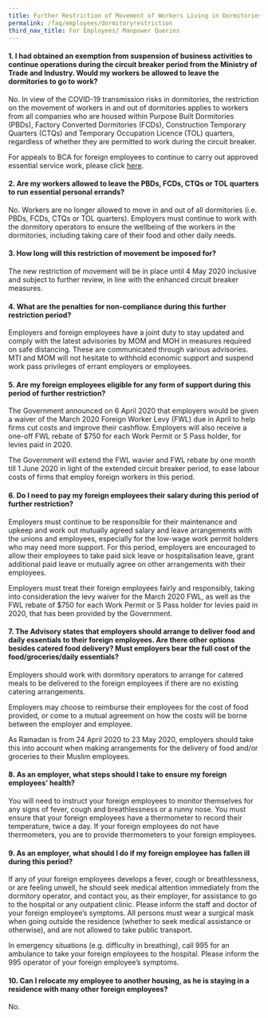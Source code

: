 ```yaml
---
title: Further Restriction of Movement of Workers Living in Dormitories
permalink: /faq/employees/dormitoryrestriction
third_nav_title: For Employees/ Manpower Queries
---
```


#### **1. I had obtained an exemption from suspension of business activities to continue operations during the circuit breaker period from the Ministry of Trade and Industry. Would my workers be allowed to leave the dormitories to go to work?**
No. In view of the COVID-19 transmission risks in dormitories, the restriction on the movement of workers in and out of dormitories applies to workers from all companies who are housed within Purpose Built Dormitories (PBDs), Factory Converted Dormitories (FCDs), Construction Temporary Quarters (CTQs) and Temporary Occupation Licence (TOL) quarters, regardless of whether they are permitted to work during the circuit breaker.

For appeals to BCA for foreign employees to continue to carry out approved essential service work, please click <a href="https://form.gov.sg/#!/5e9aa221d273ec0011e05c97" target="_blank">here</a>.

#### **2. Are my workers allowed to leave the PBDs, FCDs, CTQs or TOL quarters to run essential personal errands?**
No.  Workers are no longer allowed to move in and out of all dormitories (i.e. PBDs, FCDs, CTQs or TOL quarters). Employers must continue to work with the dormitory operators to ensure the wellbeing of the workers in the dormitories, including taking care of their food and other daily needs.

#### **3. How long will this restriction of movement be imposed for?**
The new restriction of movement will be in place until 4 May 2020 inclusive and subject to further review, in line with the enhanced circuit breaker measures.

#### **4. What are the penalties for non-compliance during this further restriction period?**
Employers and foreign employees have a joint duty to stay updated and comply with the latest advisories by MOM and MOH in measures required on safe distancing.  These are communicated through various advisories. MTI and MOM will not hesitate to withhold economic support and suspend work pass privileges of errant employers or employees.

#### **5. Are my foreign employees eligible for any form of support during this period of further restriction?**
The Government announced on 6 April 2020 that employers would be given a waiver of the March 2020 Foreign Worker Levy (FWL) due in April to help firms cut costs and improve their cashflow. Employers will also receive a one-off FWL rebate of $750 for each Work Permit or S Pass holder, for levies paid in 2020.

The Government will extend the FWL wavier and FWL rebate by one month till 1 June 2020 in light of the extended circuit breaker period, to ease labour costs of firms that employ foreign workers in this period.

#### **6. Do I need to pay my foreign employees their salary during this period of further restriction?**
Employers must continue to be responsible for their maintenance and upkeep and work out mutually agreed salary and leave arrangements with the unions and employees, especially for the low-wage work permit holders who may need more support. For this period, employers are encouraged to allow their employees to take paid sick leave or hospitalisation leave, grant additional paid leave or mutually agree on other arrangements with their employees.

Employers must treat their foreign employees fairly and responsibly, taking into consideration the levy waiver for the March 2020 FWL, as well as the FWL rebate of $750 for each Work Permit or S Pass holder for levies paid in 2020, that has been provided by the Government.

#### **7. The Advisory states that employers should arrange to deliver food and daily essentials to their foreign employees. Are there other options besides catered food delivery? Must employers bear the full cost of the food/groceries/daily essentials?**
Employers should work with dormitory operators to arrange for catered meals to be delivered to the foreign employees if there are no existing catering arrangements.

Employers may choose to reimburse their employees for the cost of food provided, or come to a mutual agreement on how the costs will be borne between the employer and employee.

As Ramadan is from 24 April 2020 to 23 May 2020, employers should take this into account when making arrangements for the delivery of food and/or groceries to their Muslim employees.

#### **8. As an employer, what steps should I take to ensure my foreign employees’ health?**
You will need to instruct your foreign employees to monitor themselves for any signs of fever, cough and breathlessness or a runny nose. You must ensure that your foreign employees have a thermometer to record their temperature, twice a day. If your foreign employees do not have thermometers, you are to provide thermometers to your foreign employees.

#### **9. As an employer, what should I do if my foreign employee has fallen ill during this period?**
If any of your foreign employees develops a fever, cough or breathlessness, or are feeling unwell, he should seek medical attention immediately from the dormitory operator, and contact you, as their employer, for assistance to go to the hospital or any outpatient clinic. Please inform the staff and doctor of your foreign employee’s symptoms. All persons must wear a surgical mask when going outside the residence (whether to seek medical assistance or otherwise), and are not allowed to take public transport.

In emergency situations (e.g. difficulty in breathing), call 995 for an ambulance to take your foreign employees to the hospital. Please inform the 995 operator of your foreign employee’s symptoms.

#### **10. Can I relocate my employee to another housing, as he is staying in a residence with many other foreign employees?**
No.
